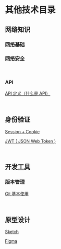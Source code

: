 # 其他技术目录

## 网络知识

### 网络基础

### 网络安全

<br/>

### API

[API 定义（什么是 API）](../notes/others/Network/API/what_is_API.md)

<br/>

## 身份验证

[Session + Cookie](../notes/others/Authentication/Session+Cookie.md)

[JWT ( JSON Web Token )](../notes/others/Authentication/JWT.md)

<br/>

## 开发工具

### 版本管理

[Git 基本使用](../notes/others/DevTools/VersionControl/Git/Git.md)

<br/>

## 原型设计

[Sketch](https://www.sketch.com/)

[Figma](https://www.figma.com/)
